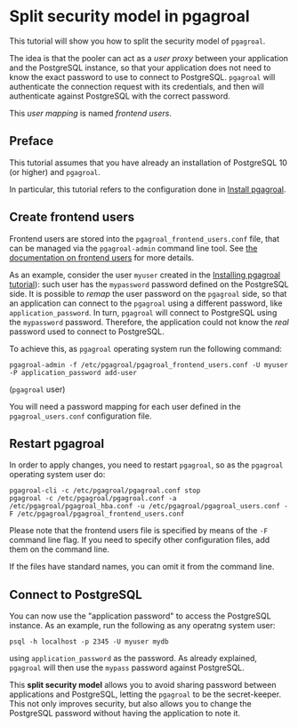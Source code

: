 # Split security model in pgagroal

This tutorial will show you how to split the security model of `pgagroal`.

The idea is that the pooler can act as a *user proxy* between your application and
the PostgreSQL instance, so that your application does not need to know the exact password
to use to connect to PostgreSQL.
`pgagroal` will authenticate the connection request with its credentials, and then will
authenticate against PostgreSQL with the correct password.

This *user mapping* is named *frontend users*.

## Preface

This tutorial assumes that you have already an installation of PostgreSQL 10 (or higher) and `pgagroal`.

In particular, this tutorial refers to the configuration done in [Install pgagroal](https://github.com/pgagroal/pgagroal/blob/master/doc/tutorial/01_install.md).


## Create frontend users

Frontend users are stored into the `pgagroal_frontend_users.conf` file, that can be managed via the `pgagroal-admin` command line tool.
See [the documentation on frontend users](https://github.com/agroal/pgagroal/blob/master/doc/CONFIGURATION.md#pgagroal_frontend_users-configuration) for more details.

As an example, consider the user `myuser` created in the [Installing pgagroal tutorial](https://github.com/pgagroal/pgagroal/blob/master/doc/tutorial/01_install.md)): such user has the `mypassword` password defined on the PostgreSQL side. It is possible to *remap* the user password on the `pgagroal` side, so that an application can connect to the `pgagroal` using a different password, like `application_password`. In turn, `pgagroal` will connect to PostgreSQL using the `mypassword` password. Therefore, the application could not know the *real* password used to connect to PostgreSQL.

To achieve this, as `pgagroal` operating system run the following command:

```
pgagroal-admin -f /etc/pgagroal/pgagroal_frontend_users.conf -U myuser -P application_password add-user
```

(`pgagroal` user)

You will need a password mapping for each user defined in the `pgagroal_users.conf` configuration file.

## Restart pgagroal

In order to apply changes, you need to restart `pgagroal`, so as the `pgagroal` operating system user do:

```
pgagroal-cli -c /etc/pgagroal/pgagroal.conf stop
pgagroal -c /etc/pgagroal/pgagroal.conf -a /etc/pgagroal/pgagroal_hba.conf -u /etc/pgagroal/pgagroal_users.conf -F /etc/pgagroal/pgagroal_frontend_users.conf
```

Please note that the frontend users file is specified by means of the `-F` command line flag.
If you need to specify other configuration files, add them on the command line.

If the files have standard names, you can omit it from the command line.

## Connect to PostgreSQL

You can now use the "application password" to access the PostgreSQL instance. As an example,
run the following as any operatng system user:

```
psql -h localhost -p 2345 -U myuser mydb
```

using `application_password` as the password.
As already explained, `pgagroal` will then use the `mypass` password against PostgreSQL.

This **split security model** allows you to avoid sharing password between applications and PostgreSQL,
letting the `pgagroal` to be the secret-keeper. This not only improves security, but also allows you
to change the PostgreSQL password without having the application to note it.
